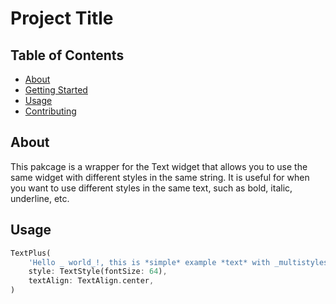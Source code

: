 # Project Title

## Table of Contents

- [About](#about)
- [Getting Started](#getting_started)
- [Usage](#usage)
- [Contributing](../CONTRIBUTING.md)

## About <a name = "about"></a>

This pakcage is a wrapper for the Text widget that allows you to use the same widget with different styles in the same string. It is useful for when you want to use different styles in the same text, such as bold, italic, underline, etc.

## Usage <a name = "usage"></a>

```dart
TextPlus(
    'Hello _ world_!, this is *simple* example *text* with _multistyles_',
    style: TextStyle(fontSize: 64),
    textAlign: TextAlign.center,
)
```